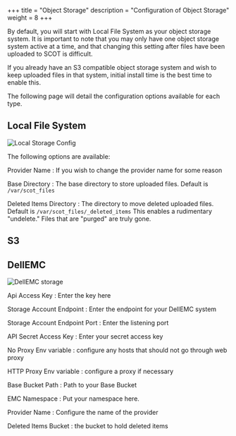 +++
title = "Object Storage"
description = "Configuration of Object Storage"
weight = 8
+++

By default, you will start with Local File System as your object storage system.  It is important to note that you may only have one object storage system active at a time, and that changing this setting after files have been uploaded to SCOT is difficult.  

If you already have an S3 compatible object storage system and wish to keep uploaded files in that system, initial install time is the best time to enable this.

The following page will detail the configuration options available for each type.

## Local File System

![Local Storage Config](/images/LocalStorageConf.png)

The following options are available:

Provider Name
: If you wish to change the provider name for some reason

Base Directory
: The base directory to store uploaded files.  Default is `/var/scot_files`

Deleted Items Directory
: The directory to move deleted uploaded files.  Default is  `/var/scot_files/_deleted_items` This enables a rudimentary "undelete."  Files that are "purged" are truly gone.  

## S3

## DellEMC

![DellEMC storage](/images/DellEMC.png)

Api Access Key
: Enter the key here

Storage Account Endpoint
: Enter the endpoint for your DellEMC system

Storage Account Endpoint Port
: Enter the listening port 

API Secret Access Key
: Enter your secret access key

No Proxy Env variable
: configure any hosts that should not go through web proxy

HTTP Proxy Env variable
: configure a proxy if necessary

Base Bucket Path
: Path to your Base Bucket

EMC Namespace
: Put your namespace here.

Provider Name
: Configure the name of the provider

Deleted Items Bucket
: the bucket to hold deleted items
